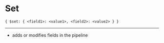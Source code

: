 # Set

`{ $set: { <field1>: <value1>, <field2>: <value2> } }`

---

- adds or modifies fields in the pipeline
